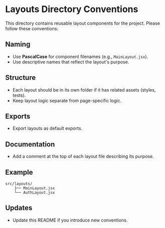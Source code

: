 # Layouts Directory Conventions

This directory contains reusable layout components for the project. Please follow these conventions:

## Naming

- Use **PascalCase** for component filenames (e.g., `MainLayout.jsx`).
- Use descriptive names that reflect the layout's purpose.

## Structure

- Each layout should be in its own folder if it has related assets (styles, tests).
- Keep layout logic separate from page-specific logic.

## Exports

- Export layouts as default exports.

## Documentation

- Add a comment at the top of each layout file describing its purpose.

## Example

```
src/layouts/
    ├── MainLayout.jsx
    └── AuthLayout.jsx
```

## Updates

- Update this README if you introduce new conventions.